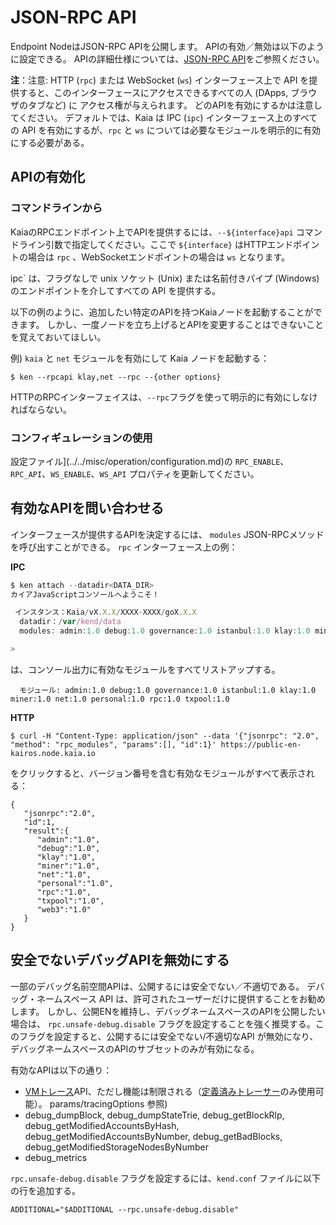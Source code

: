 # JSON-RPC API

Endpoint NodeはJSON-RPC APIを公開します。 APIの有効／無効は以下のように設定できる。 APIの詳細仕様については、[JSON-RPC API](../../../references/json-rpc/klay/account-created)をご参照ください。

**注**：注意: HTTP (`rpc`) または WebSocket (`ws`) インターフェース上で API を提供すると、このインターフェースにアクセスできるすべての人 (DApps, ブラウザのタブなど) に
アクセス権が与えられます。 どのAPIを有効にするかは注意してください。 デフォルトでは、Kaia は IPC (`ipc`) インターフェース上のすべての API を有効にするが、`rpc` と `ws` については必要なモジュールを明示的に有効にする必要がある。

## APIの有効化 <a id="enabling-apis"></a>

### コマンドラインから<a id="from-commandline"></a>

KaiaのRPCエンドポイント上でAPIを提供するには、`--${interface}api`
コマンドライン引数で指定してください。ここで `${interface}` はHTTPエンドポイントの場合は `rpc` 、WebSocketエンドポイントの場合は `ws` となります。

ipc\` は、フラグなしで unix ソケット (Unix) または名前付きパイプ (Windows) のエンドポイントを介してすべての API を提供する。

以下の例のように、追加したい特定のAPIを持つKaiaノードを起動することができます。 しかし、一度ノードを立ち上げるとAPIを変更することはできないことを覚えておいてほしい。

例) `kaia` と `net` モジュールを有効にして Kaia ノードを起動する：

```shell
$ ken --rpcapi klay,net --rpc --{other options}
```

HTTPのRPCインターフェイスは、`--rpc`フラグを使って明示的に有効にしなければならない。

### コンフィギュレーションの使用<a id="using-configuration"></a>

設定ファイル](../../misc/operation/configuration.md)の `RPC_ENABLE`、`RPC_API`、`WS_ENABLE`、`WS_API` プロパティを更新してください。

## 有効なAPIを問い合わせる<a id="querying-enabled-apis"></a>

インターフェースが提供するAPIを決定するには、 `modules` JSON-RPCメソッドを呼び出すことができる。
`rpc` インターフェース上の例：

**IPC**

```javascript
$ ken attach --datadir<DATA_DIR>
カイアJavaScriptコンソールへようこそ！

 インスタンス：Kaia/vX.X.X/XXXX-XXXX/goX.X.X
  datadir：/var/kend/data
  modules: admin:1.0 debug:1.0 governance:1.0 istanbul:1.0 klay:1.0 miner:1.0 net:1.0 personal:1.0 rpc:1.0 txpool:1.0

>
```

は、コンソール出力に有効なモジュールをすべてリストアップする。

```
  モジュール: admin:1.0 debug:1.0 governance:1.0 istanbul:1.0 klay:1.0 miner:1.0 net:1.0 personal:1.0 rpc:1.0 txpool:1.0
```

**HTTP**

```shell
$ curl -H "Content-Type: application/json" --data '{"jsonrpc": "2.0", "method": "rpc_modules", "params":[], "id":1}' https://public-en-kairos.node.kaia.io
```

をクリックすると、バージョン番号を含む有効なモジュールがすべて表示される：

```
{
   "jsonrpc":"2.0",
   "id":1,
   "result":{
      "admin":"1.0",
      "debug":"1.0",
      "klay":"1.0",
      "miner":"1.0",
      "net":"1.0",
      "personal":"1.0",
      "rpc":"1.0",
      "txpool":"1.0",
      "web3":"1.0"
   }
}
```

## 安全でないデバッグAPIを無効にする<a id="disabling-unsafe-debug-apis"></a>

一部のデバッグ名前空間APIは、公開するには安全でない／不適切である。
デバッグ・ネームスペース API は、許可されたユーザーだけに提供することをお勧めします。
しかし、公開ENを維持し、デバッグネームスペースのAPIを公開したい場合は、
`rpc.unsafe-debug.disable` フラグを設定することを強く推奨する。このフラグを設定すると、公開するには安全でない/不適切なAPI
が無効になり、デバッグネームスペースのAPIのサブセットのみが有効になる。

有効なAPIは以下の通り：

- [VMトレース](../../../references/json-rpc/debug/trace-bad-block)API、ただし機能は制限される（[定義済みトレーサー](../../../references/json-rpc/debug/trace-bad-block)のみ使用可能）。 params/tracingOptions 参照)
- debug_dumpBlock, debug_dumpStateTrie, debug_getBlockRlp, debug_getModifiedAccountsByHash, debug_getModifiedAccountsByNumber, debug_getBadBlocks, debug_getModifiedStorageNodesByNumber
- debug_metrics

`rpc.unsafe-debug.disable` フラグを設定するには、`kend.conf` ファイルに以下の行を追加する。

```
ADDITIONAL="$ADDITIONAL --rpc.unsafe-debug.disable"
```
